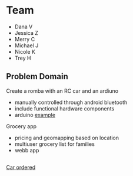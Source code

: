 # Team 
* Dana V
* Jessica Z
* Merry C
* Michael J
* Nicole K
* Trey H


## Problem Domain
Create a romba with an RC car and an ardiuno
* manually controlled through android bluetooth
* include functional hardware components
* arduino
[example](https://create.arduino.cc/projecthub/samanfern/bluetooth-controlled-car-d5d9ca)

Grocery app
* pricing and geomapping based on location
* multiuser grocery list for families
* webb app

## 

[Car ordered](https://www.amazon.com/Robot-Chassis-Motor-Arduino-Raspberry/dp/B07F759T89/ref=trb_chk_auth?keywords=arduino%2Brc%2Bcar&qid=1560381949&s=gateway&sr=8-39&openid.assoc_handle=amazon_checkout_us&openid.claimed_id=https%3A%2F%2Fwww.amazon.com%2Fap%2Fid%2Famzn1.account.AHLEH7FC5XQKN2RLJ3BWBUXAZHBA&openid.identity=https%3A%2F%2Fwww.amazon.com%2Fap%2Fid%2Famzn1.account.AHLEH7FC5XQKN2RLJ3BWBUXAZHBA&openid.mode=id_res&openid.ns=http%3A%2F%2Fspecs.openid.net%2Fauth%2F2.0&openid.op_endpoint=https%3A%2F%2Fwww.amazon.com%2Fap%2Fsignin&openid.response_nonce=2019-06-12T23%3A34%3A38Z-6126370302708543090&openid.return_to=https%3A%2F%2Fwww.amazon.com%2FRobot-Chassis-Motor-Arduino-Raspberry%2Fdp%2FB07F759T89%2Fref%3Dtrb_chk_auth%3Fkeywords%3Darduino%252Brc%252Bcar%26qid%3D1560381949%26s%3Dgateway%26sr%3D8-39%26trb_auth%3D1%26trb_open%3D1%26trb_sid%3D139-8734638-2875921&openid.signed=assoc_handle%2Cclaimed_id%2Cidentity%2Cmode%2Cns%2Cop_endpoint%2Cresponse_nonce%2Creturn_to%2CsiteState%2Cns.pape%2Cpape.auth_policies%2Cpape.auth_time%2Csigned&openid.ns.pape=http%3A%2F%2Fspecs.openid.net%2Fextensions%2Fpape%2F1.0&openid.pape.auth_policies=http%3A%2F%2Fschemas.openid.net%2Fpape%2Fpolicies%2F2007%2F06%2Fnone&openid.pape.auth_time=2019-06-12T23%3A34%3A38Z&openid.sig=b4pgY8rxUGzn3%2Fb3yeK8VX1PlfQW0tP9uxVCO6VBj%2B8%3D&serial=&siteState=%7ChasWorkingJavascript.1%7ChasWorkingJavascript.1)
